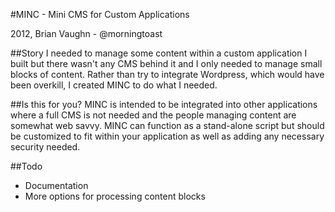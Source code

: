 #MINC - Mini CMS for Custom Applications

2012, Brian Vaughn - @morningtoast

##Story
I needed to manage some content within a custom application I built but
there wasn't any CMS behind it and I only needed to manage
small blocks of content. Rather than try to integrate Wordpress, which
would have been overkill, I created MINC to do what I needed.

##Is this for you?
MINC is intended to be integrated into other applications where a 
full CMS is not needed and the people managing content are somewhat
web savvy. MINC can function as a stand-alone script but should be
customized to fit within your application as well as adding any
necessary security needed.

##Todo
* Documentation
* More options for processing content blocks